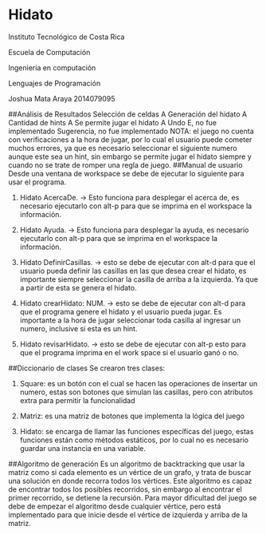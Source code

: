 # Hidato
Instituto Tecnológico de Costa Rica 

Escuela de Computación 

Ingeniería en computación 

Lenguajes de Programación 

Joshua Mata Araya 2014079095

##Análisis de Resultados
Selección de celdas A
Generación del hidato A
Cantidad de hints A
Se permite jugar el hidato A
Undo E, no fue implementado
Sugerencia, no fue implementado
NOTA: el juego no cuenta con verificaciones a la hora de jugar, por lo cual el usuario puede cometer muchos errores, ya que es necesario seleccionar el siguiente numero aunque este sea un hint, sin embargo se permite jugar el hidato siempre y cuando no se trate de romper una regla de juego.
##Manual de usuario
Desde una ventana de workspace se debe de ejecutar lo siguiente para usar el programa.
1. Hidato AcercaDe. -> Esto funciona para desplegar el acerca de, es necesario ejecutarlo con alt-p para que se imprima en el workspace la información.

2. Hidato Ayuda. -> Esto funciona para desplegar la ayuda, es necesario ejecutarlo con alt-p para que se imprima en el workspace la información.

3. Hidato DefinirCasillas. -> esto se debe de ejecutar con alt-d para que el usuario pueda definir las casillas en las que desea crear el hidato, es importante siempre seleccionar la casilla de arriba a la izquierda. Ya que a partir de esta se genera el hidato.

4. Hidato crearHidato: NUM. -> esto se debe de ejecutar con alt-d para que el programa genere el hidato y el usuario pueda jugar. Es importante a la hora de jugar seleccionar toda casilla al ingresar un numero, inclusive si esta es un hint.

5. Hidato revisarHidato. -> esto se debe de ejecutar con alt-p esto para que el programa imprima en el work space si el usuario ganó o no.

##Diccionario de clases
Se crearon tres clases:
1. Square: es un botón con el cual se hacen las operaciones de insertar un numero, estas son botones que simulan las casillas, pero con atributos extra para permitir la funcionalidad

2. Matriz: es una matriz de botones que implementa la lógica del juego

3. Hidato: se encarga de llamar las funciones específicas del juego, estas funciones están como métodos estáticos, por lo cual no es necesario guardar una instancia en una variable.

##Algoritmo de generación
Es un algoritmo de backtracking que usar la matriz como si cada elemento es un vértice de un grafo, y trata de buscar una solución en donde recorra todos los vértices. Este algoritmo es capaz de encontrar todos los posibles recorridos, sin embargo al encontrar el primer recorrido, se detiene la recursión. Para mayor dificultad del juego se debe de empezar el algoritmo desde cualquier vértice, pero está implementado para que inicie desde el vértice de izquierda y arriba de la matriz.

